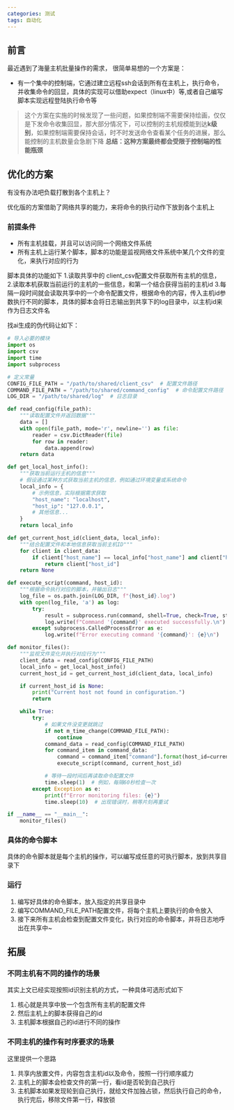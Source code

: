 ```yaml
---
categories: 测试
tags: 自动化
---
```



## 前言

最近遇到了海量主机批量操作的需求，
很简单易想的一个方案是：

- 有一个集中的控制端，它通过建立远程ssh会话到所有在主机上，执行命令，并收集命令的回显，具体的实现可以借助expect（linux中）等,或者自己编写脚本实现远程登陆执行命令等
  
> 这个方案在实施的时候发现了一些问题，如果控制端不需要保持绘画，仅仅是下发命令收集回显，那大部分情况下，可以控制的主机规模能到达**k级别**，如果控制端需要保持会话，时不时发送命令查看某个任务的进展，那么能控制的主机数量会急剧下降
> **总结：这种方案最终都会受限于控制端的性能瓶颈**

## 优化的方案

有没有办法吧负载打散到各个主机上？

优化版的方案借助了网络共享的能力，来将命令的执行动作下放到各个主机上

### 前提条件

- 所有主机挂载，并且可以访问同一个网络文件系统
- 所有主机上运行某个脚本，脚本的功能是监视网络文件系统中某几个文件的变化，来执行对应的行为

脚本具体的功能如下
1.读取共享中的 client_csv配置文件获取所有主机的信息，
2.读取本机获取当前运行的主机的一些信息，和第一个结合获得当前的主机id
3.每隔一段时间就会读取共享中的一个命令配置文件，根据命令的内容，传入主机id参数执行不同的脚本，具体的脚本会将日志输出到共享下的log目录中，以主机id来作为日志文件名

找ai生成的伪代码让如下：

```py
# 导入必要的模块
import os
import csv
import time
import subprocess

# 定义常量
CONFIG_FILE_PATH = "/path/to/shared/client_csv"  # 配置文件路径
COMMAND_FILE_PATH = "/path/to/shared/command_config"  # 命令配置文件路径
LOG_DIR = "/path/to/shared/log"  # 日志目录

def read_config(file_path):
    """读取配置文件并返回数据"""
    data = []
    with open(file_path, mode='r', newline='') as file:
        reader = csv.DictReader(file)
        for row in reader:
            data.append(row)
    return data

def get_local_host_info():
    """获取当前运行主机的信息"""
    # 假设通过某种方式获取当前主机的信息，例如通过环境变量或系统命令
    local_info = {
        # 示例信息，实际根据需求获取
        "host_name": "localhost",
        "host_ip": "127.0.0.1",
        # 其他信息...
    }
    return local_info

def get_current_host_id(client_data, local_info):
    """结合配置文件和本地信息获取当前主机ID"""
    for client in client_data:
        if client["host_name"] == local_info["host_name"] and client["host_ip"] == local_info["host_ip"]:
            return client["host_id"]
    return None

def execute_script(command, host_id):
    """根据命令执行对应的脚本，并输出日志"""
    log_file = os.path.join(LOG_DIR, f"{host_id}.log")
    with open(log_file, 'a') as log:
        try:
            result = subprocess.run(command, shell=True, check=True, stdout=log, stderr=log, text=True)
            log.write(f"Command '{command}' executed successfully.\n")
        except subprocess.CalledProcessError as e:
            log.write(f"Error executing command '{command}': {e}\n")

def monitor_files():
    """监视文件变化并执行对应行为"""
    client_data = read_config(CONFIG_FILE_PATH)
    local_info = get_local_host_info()
    current_host_id = get_current_host_id(client_data, local_info)

    if current_host_id is None:
        print("Current host not found in configuration.")
        return

    while True:
        try:
            # 如果文件没变更就跳过
            if not m_time_change(COMMAND_FILE_PATH):
                continue
            command_data = read_config(COMMAND_FILE_PATH)
            for command_item in command_data:
                command = command_item["command"].format(host_id=current_host_id)
                execute_script(command, current_host_id)

            # 等待一段时间后再读取命令配置文件
            time.sleep(1)  # 例如，每隔60秒检查一次
        except Exception as e:
            print(f"Error monitoring files: {e}")
            time.sleep(10)  # 出现错误时，稍等片刻再重试

if __name__ == "__main__":
    monitor_files()

```

### 具体的命令脚本

具体的命令脚本就是每个主机的操作，可以编写成任意的可执行脚本，放到共享目录下

### 运行

1. 编写好具体的命令脚本，放入指定的共享目录中
2. 编写COMMAND_FILE_PATH配置文件，将每个主机上要执行的命令放入
3. 接下来所有主机会检查到配置文件变化，执行对应的命令脚本，并将日志地呼出在共享中~

## 拓展

### 不同主机有不同的操作的场景

其实上文已经实现按照id识别主机的方式，一种具体可选形式如下

1. 核心就是共享中放一个包含所有主机的配置文件
2. 然后主机上的脚本获得自己的id
3. 主机脚本根据自己的id进行不同的操作

### 不同主机的操作有时序要求的场景

这里提供一个思路

1. 共享内放置文件，内容包含主机id以及命令，按照一行行顺序威力
2. 主机上的脚本会检查文件的第一行，看id是否轮到自己执行
3. 主机脚本如果发现轮到自己执行，就给文件加独占锁，然后执行自己的命令，执行完后，移除文件第一行，释放锁
